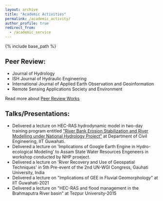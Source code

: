 ```yaml
---
layout: archive
title: "Academic Activities"
permalink: /academic_activity/
author_profile: true
redirect_from:
  - /academic_service
---
```


{% include base_path %}

## Peer Review: 
* Journal of Hydrology
* ISH Journal of Hydraulic Engineering
* International Journal of Applied Earth Observation and Geoinformation
* Remote Sensing Applications Society and Environment

Read more about [Peer Review Works](https://www.webofscience.com/wos/author/record/ABE-8668-2022)

## Talks/Presentations:
* Delivered a lecture on HEC-RAS hydrodynamic model in two-day training program entitled ["River Bank Erosion Stabilization and River Modelling under National Hydrology Project"](https://twitter.com/NHPConnect/status/1572818797282533376) at Department of Civil Engineering, IIT Guwahati.
* Delivered a lecture on 'Implications of Google Earth Engine in Hydro-ecological Modeling' to Assam State Water Resources Engeneers in workshop conducted by NHP proeject.
* Delivered a lecture on 'River Recovery and Use of Geospatial Techniques' in 5th Pre-event of the 2nd UN-WGI Congress, Gauhati University, India
* Delivered a lecture on "Implications of GEE in Fluvial Geomorphology" at IIT Guwahati-2021
* Delivered a lecture on "HEC-RAS and flood management in the Brahmaputra River basin" at Tezpur University-2015




